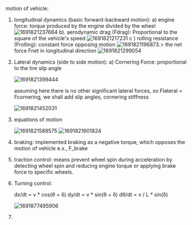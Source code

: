 motion of vehicle:

1) longitudinal dynamics (basic forward-backward motion):
   a) engine force: torque produced by the engine divided by the wheel
   ![1691821237664](image/equations/1691821237664.png)
   b). aerodynamic drag (Fdrag): Proportional to the square of the vehicle's speed
   ![1691821217231](image/equations/1691821217231.png)
   c ) rolling resistance (Frolling): constant force opposing motion
   ![1691821196873](image/equations/1691821196873.png).> the net force Fnet in longitudinal direction
   ![1691821299054](image/equations/1691821299054.png)
2) Lateral dynamics (side to side motion):
   a) Cornering Force: proportional to the tire slip angle

   ![1691821399444](image/equations/1691821399444.png)

   assuming here there is no other significant lateral forces, so Flateral = Fcornering, we shall add slip angles, cornering stiffness

   ![1691821452031](image/equations/1691821452031.png)
3) equations of motion

   ![1691821588575](image/equations/1691821588575.png) ![1691821601824](image/equations/1691821601824.png)
4) braking: implemented braking as a negative torque, which opposes the motion of vehicle e.x., F_brake
5) traction control: means prevent wheel spin during acceleration by detecting wheel spin and reducing engine torque or applying brake force to specific wheels.
6) Turning control.

   dx/dt = v * cos(θ + δ)
   dy/dt = v * sin(θ + δ)
   dθ/dt = v / L * sin(δ)

   ![1691877495906](image/equations/1691877495906.png)
7)
